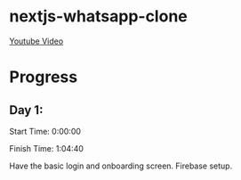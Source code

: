 # nextjs-whatsapp-clone
[Youtube Video](https://www.youtube.com/watch?v=keYFkLycaDg&t=5507s)

# Progress

## Day 1:
Start Time: 0:00:00

Finish Time: 1:04:40

Have the basic login and onboarding screen.
Firebase setup.
